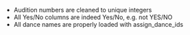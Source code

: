 - Audition numbers are cleaned to unique integers
- All Yes/No columns are indeed Yes/No, e.g. not YES/NO
- All dance names are properly loaded with assign_dance_ids